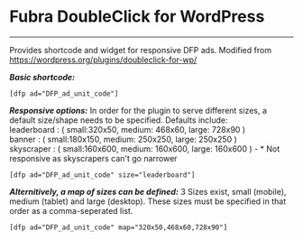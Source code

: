 # Fubra DoubleClick for WordPress

---

Provides shortcode and widget for responsive DFP ads.
Modified from https://wordpress.org/plugins/doubleclick-for-wp/

***Basic shortcode:***

    [dfp ad="DFP_ad_unit_code"]

***Responsive options:***
In order for the plugin to serve different sizes, a default size/shape needs to be specified.
Defaults include:
<br/>
leaderboard : ( small:320x50, medium: 468x60, large: 728x90 )<br/>
banner : ( small:180x150, medium: 250x250, large: 250x250 )<br/>
skyscraper : ( small:160x600, medium: 160x600, large: 160x600 ) - * Not responsive as skyscrapers can't go narrower

    [dfp ad="DFP_ad_unit_code" size="leaderboard"]


***Alternitively, a map of sizes can be defined:***
3 Sizes exist, small (mobile), medium (tablet) and large (desktop).
These sizes must be specified in that order as a comma-seperated list.

    [dfp ad="DFP_ad_unit_code" map="320x50,468x60,728x90"]

